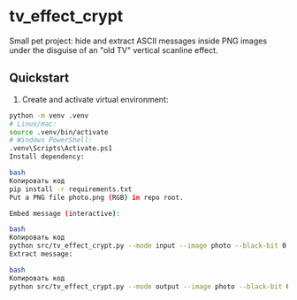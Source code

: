 ﻿# tv_effect_crypt

Small pet project: hide and extract ASCII messages inside PNG images under the disguise of an "old TV" vertical scanline effect.

## Quickstart

1. Create and activate virtual environment:
```bash
python -m venv .venv
# Linux/mac:
source .venv/bin/activate
# Windows PowerShell:
.venv\Scripts\Activate.ps1
Install dependency:

bash
Копировать код
pip install -r requirements.txt
Put a PNG file photo.png (RGB) in repo root.

Embed message (interactive):

bash
Копировать код
python src/tv_effect_crypt.py --mode input --image photo --black-bit 0 --step 2
Extract message:

bash
Копировать код
python src/tv_effect_crypt.py --mode output --image photo --black-bit 0 --step 2

